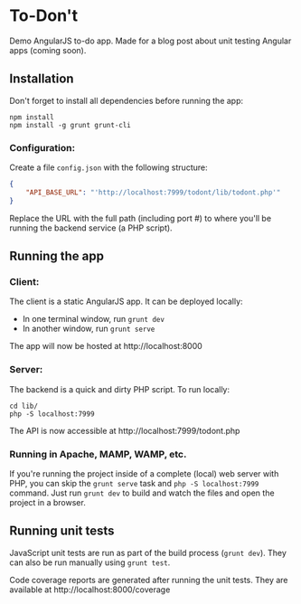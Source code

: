 # To-Don't

Demo AngularJS to-do app. Made for a blog post about unit testing Angular apps (coming soon).

## Installation

Don't forget to install all dependencies before running the app:

```shell
npm install
npm install -g grunt grunt-cli
```

### Configuration:

Create a file `config.json` with the following structure:

```json
{
	"API_BASE_URL": "'http://localhost:7999/todont/lib/todont.php'"
}
```

Replace the URL with the full path (including port #) to where you'll be running the backend service (a PHP script).

## Running the app

### Client: 

The client is a static AngularJS app. It can be deployed locally:

* In one terminal window, run `grunt dev`    
* In another window, run `grunt serve`

The app will now be hosted at http://localhost:8000

### Server:

The backend is a quick and dirty PHP script. To run locally:

```shell
cd lib/
php -S localhost:7999
```

The API is now accessible at http://localhost:7999/todont.php

### Running in Apache, MAMP, WAMP, etc.

If you're running the project inside of a complete (local) web server with PHP, you can skip the `grunt serve` task and `php -S localhost:7999` command. Just run `grunt dev` to build and watch the files and open the project in a browser.

## Running unit tests

JavaScript unit tests are run as part of the build process (`grunt dev`). They can also be run manually using `grunt test`. 

Code coverage reports are generated after running the unit tests. They are available at http://localhost:8000/coverage
